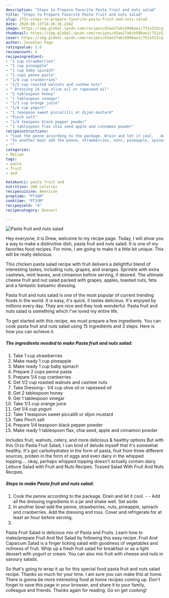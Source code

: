 ```yaml
---
description: "Steps to Prepare Favorite Pasta fruit and nuts salad"
title: "Steps to Prepare Favorite Pasta fruit and nuts salad"
slug: 2751-steps-to-prepare-favorite-pasta-fruit-and-nuts-salad
date: 2020-08-12T14:46:35.234Z
image: https://img-global.cpcdn.com/recipes/d3ae27a6cb996ae1/751x532cq70/pasta-fruit-and-nuts-salad-recipe-main-photo.jpg
thumbnail: https://img-global.cpcdn.com/recipes/d3ae27a6cb996ae1/751x532cq70/pasta-fruit-and-nuts-salad-recipe-main-photo.jpg
cover: https://img-global.cpcdn.com/recipes/d3ae27a6cb996ae1/751x532cq70/pasta-fruit-and-nuts-salad-recipe-main-photo.jpg
author: Jonathan Page
ratingvalue: 3.6
reviewcount: 4
recipeingredient:
- "1 cup strawberries"
- "1 cup pineapple"
- "1 cup baby spinach"
- "2 cups penne pasta"
- "1/4 cup cranberries"
- "1/2 cup roasted walnuts and cashew nuts"
- " Dressing 14 cup olive oil or rapeseed oil"
- "2 tablespoon honey"
- "1 tablespoon vinegar"
- "1/3 cup orange juice"
- "1/4 cup yogurt"
- "1 teaspoon sweet piccalilli or dijon mustard"
- "Pinch salt"
- "1/4 teaspoon black pepper powder"
- "1 tablespoon flax chia seed apple and cinnamon powder"
recipeinstructions:
- "Cook the penne according to the package. Drain and let it cool.   Add all the dressing ingredients in a jar and shake well. Set aside"
- "In another bowl add the penne, strawberries, nuts, pineapple, spinach and cranberries. Add the dressing and toss. Cover and refrigerate for at least an hour before serving."
- ""
categories:
- Recipe
tags:
- pasta
- fruit
- and

katakunci: pasta fruit and 
nutrition: 260 calories
recipecuisine: American
preptime: "PT16M"
cooktime: "PT33M"
recipeyield: "4"
recipecategory: Dessert

---
```



![Pasta fruit and nuts salad](https://img-global.cpcdn.com/recipes/d3ae27a6cb996ae1/751x532cq70/pasta-fruit-and-nuts-salad-recipe-main-photo.jpg)

Hey everyone, it is Drew, welcome to my recipe page. Today, I will show you a way to make a distinctive dish, pasta fruit and nuts salad. It is one of my favorites food recipes. For mine, I am going to make it a little bit unique. This will be really delicious.

This chicken pasta salad recipe with fruit delivers a delightful blend of interesting tastes, including nuts, grapes, and oranges. Sprinkle with extra cashews, mint leaves, and cinnamon before serving, if desired. The ultimate cheese fruit and nut salad packed with grapes, apples, toasted nuts, feta and a fantastic balsamic dressing.

Pasta fruit and nuts salad is one of the most popular of current trending foods in the world. It is easy, it's quick, it tastes delicious. It's enjoyed by millions every day. They are nice and they look wonderful. Pasta fruit and nuts salad is something which I've loved my entire life.


To get started with this recipe, we must prepare a few ingredients. You can cook pasta fruit and nuts salad using 15 ingredients and 3 steps. Here is how you can achieve it.

<!--inarticleads1-->

##### The ingredients needed to make Pasta fruit and nuts salad:

1. Take 1 cup strawberries
1. Make ready 1 cup pineapple
1. Make ready 1 cup baby spinach
1. Prepare 2 cups penne pasta
1. Prepare 1/4 cup cranberries
1. Get 1/2 cup roasted walnuts and cashew nuts
1. Take  Dressing:- 1/4 cup olive oil or rapeseed oil
1. Get 2 tablespoon honey
1. Get 1 tablespoon vinegar
1. Take 1/3 cup orange juice
1. Get 1/4 cup yogurt
1. Take 1 teaspoon sweet piccalilli or dijon mustard
1. Take Pinch salt
1. Prepare 1/4 teaspoon black pepper powder
1. Make ready 1 tablespoon flax, chia seed, apple and cinnamon powder


Includes fruit, walnuts, celery, and more delicious &amp; healthy options But with this Orzo Pasta Fruit Salad, I can kind of delude myself that it&#39;s somewhat healthy. It&#39;s got carbohydrates in the form of pasta, fruit from three different sources, protein in the form of eggs and even dairy in the whipped topping…. okay, perhaps whipped topping doesn&#39;t actually contain dairy. Lettuce Salad with Fruit and Nuts Recipes. Tossed Salad With Fruit And Nuts Recipes. 

<!--inarticleads2-->

##### Steps to make Pasta fruit and nuts salad:

1. Cook the penne according to the package. Drain and let it cool.  -  - Add all the dressing ingredients in a jar and shake well. Set aside
1. In another bowl add the penne, strawberries, nuts, pineapple, spinach and cranberries. Add the dressing and toss. Cover and refrigerate for at least an hour before serving.
1. 


Pasta Fruit Salad is delicious mix of Pasta and Fruits. Learn how to make/prepare Fruit And Nut Salad by following this easy recipe. Fruit And Capsicum Salad is a finger licking salad with goodness of vegetables and richness of fruit. Whip up a fresh fruit salad for breakfast or as a light dessert with yogurt or cream. You can also mix fruit with cheese and nuts in savoury salads. 

So that's going to wrap it up for this special food pasta fruit and nuts salad recipe. Thanks so much for your time. I am sure you can make this at home. There is gonna be more interesting food at home recipes coming up. Don't forget to save this page in your browser, and share it to your family, colleague and friends. Thanks again for reading. Go on get cooking!
